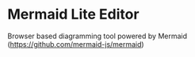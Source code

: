 # Mermaid Lite Editor

Browser based diagramming tool powered by Mermaid (https://github.com/mermaid-js/mermaid)
